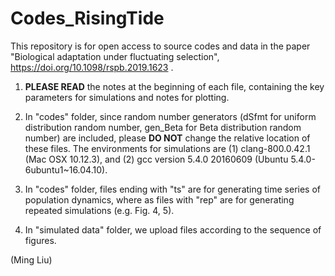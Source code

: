 # Codes_RisingTide
This repository is for open access to source codes and data in the paper "Biological adaptation under fluctuating selection", https://doi.org/10.1098/rspb.2019.1623 .

1. **PLEASE READ** the notes at the beginning of each file, containing the key parameters for simulations and notes for plotting. 

2. In "codes" folder, since random number generators (dSfmt for uniform distribution random number, gen_Beta for Beta distribution random number) are included, please **DO NOT** change the relative location of these files. The environments for simulations are (1) clang-800.0.42.1 (Mac OSX 10.12.3), and (2) gcc version 5.4.0 20160609 (Ubuntu 5.4.0-6ubuntu1~16.04.10). 

3. In "codes" folder, files ending with "ts" are for generating time series of population dynamics, where as files with "rep" are for generating repeated simulations (e.g. Fig. 4, 5).

4. In "simulated data" folder, we upload files according to the sequence of figures.

(Ming Liu)
